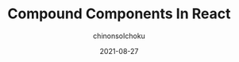 ---
author: chinonsoIchoku
date: 2021-08-27
publisher: smashingmag
tags:
  - react
  - components
target_url: https://www.smashingmagazine.com/2021/08/compound-components-react/
title: Compound Components In React
---